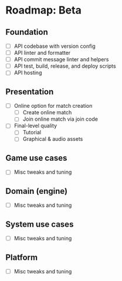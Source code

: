 # Roadmap: Beta

## Foundation

- [ ] API codebase with version config
- [ ] API linter and formatter
- [ ] API commit message linter and helpers
- [ ] API test, build, release, and deploy scripts
- [ ] API hosting

## Presentation

- [ ] Online option for match creation
  - [ ] Create online match
  - [ ] Join online match via join code
- [ ] Final-level quality
  - [ ] Tutorial
  - [ ] Graphical & audio assets

## Game use cases

- [ ] Misc tweaks and tuning

## Domain (engine)

- [ ] Misc tweaks and tuning

## System use cases

- [ ] Misc tweaks and tuning

## Platform

- [ ] Misc tweaks and tuning
